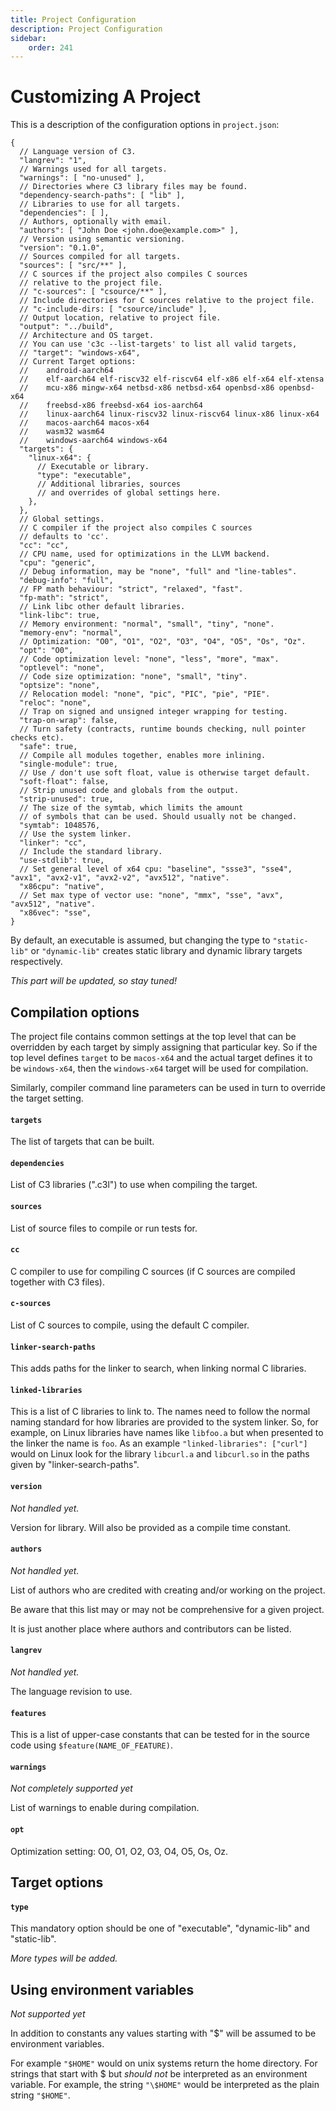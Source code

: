```yaml
---
title: Project Configuration
description: Project Configuration
sidebar:
    order: 241
---
```

# Customizing A Project

This is a description of the configuration options in `project.json`:


```json5
{
  // Language version of C3.
  "langrev": "1",
  // Warnings used for all targets.
  "warnings": [ "no-unused" ],
  // Directories where C3 library files may be found.
  "dependency-search-paths": [ "lib" ],
  // Libraries to use for all targets.
  "dependencies": [ ],
  // Authors, optionally with email.
  "authors": [ "John Doe <john.doe@example.com>" ],
  // Version using semantic versioning.
  "version": "0.1.0",
  // Sources compiled for all targets.
  "sources": [ "src/**" ],
  // C sources if the project also compiles C sources
  // relative to the project file.
  // "c-sources": [ "csource/**" ],
  // Include directories for C sources relative to the project file.
  // "c-include-dirs: [ "csource/include" ],
  // Output location, relative to project file.
  "output": "../build",
  // Architecture and OS target.
  // You can use 'c3c --list-targets' to list all valid targets,
  // "target": "windows-x64",
  // Current Target options:
  //    android-aarch64 
  //    elf-aarch64 elf-riscv32 elf-riscv64 elf-x86 elf-x64 elf-xtensa
  //    mcu-x86 mingw-x64 netbsd-x86 netbsd-x64 openbsd-x86 openbsd-x64
  //    freebsd-x86 freebsd-x64 ios-aarch64 
  //    linux-aarch64 linux-riscv32 linux-riscv64 linux-x86 linux-x64 
  //    macos-aarch64 macos-x64 
  //    wasm32 wasm64 
  //    windows-aarch64 windows-x64 
  "targets": {
    "linux-x64": {
      // Executable or library.
      "type": "executable",
      // Additional libraries, sources
      // and overrides of global settings here.
    },
  },
  // Global settings.
  // C compiler if the project also compiles C sources
  // defaults to 'cc'.
  "cc": "cc",
  // CPU name, used for optimizations in the LLVM backend.
  "cpu": "generic",
  // Debug information, may be "none", "full" and "line-tables".
  "debug-info": "full",
  // FP math behaviour: "strict", "relaxed", "fast".
  "fp-math": "strict",
  // Link libc other default libraries.
  "link-libc": true,
  // Memory environment: "normal", "small", "tiny", "none".
  "memory-env": "normal",
  // Optimization: "O0", "O1", "O2", "O3", "O4", "O5", "Os", "Oz".
  "opt": "O0",
  // Code optimization level: "none", "less", "more", "max".
  "optlevel": "none",
  // Code size optimization: "none", "small", "tiny".
  "optsize": "none",
  // Relocation model: "none", "pic", "PIC", "pie", "PIE".
  "reloc": "none",
  // Trap on signed and unsigned integer wrapping for testing.
  "trap-on-wrap": false,
  // Turn safety (contracts, runtime bounds checking, null pointer checks etc).
  "safe": true,
  // Compile all modules together, enables more inlining.
  "single-module": true,
  // Use / don't use soft float, value is otherwise target default.
  "soft-float": false,
  // Strip unused code and globals from the output.
  "strip-unused": true,
  // The size of the symtab, which limits the amount
  // of symbols that can be used. Should usually not be changed.
  "symtab": 1048576,
  // Use the system linker.
  "linker": "cc",
  // Include the standard library.
  "use-stdlib": true,
  // Set general level of x64 cpu: "baseline", "ssse3", "sse4", "avx1", "avx2-v1", "avx2-v2", "avx512", "native".
  "x86cpu": "native",
  // Set max type of vector use: "none", "mmx", "sse", "avx", "avx512", "native".
  "x86vec": "sse",
}
```
        

By default, an executable is assumed, but changing the type to `"static-lib"` or `"dynamic-lib"` 
creates static library and dynamic library targets respectively.

*This part will be updated, so stay tuned!* 

## Compilation options

The project file contains common settings at the top level that can be overridden by each
target by simply assigning that particular key. So if the top level defines `target` to be `macos-x64` and the actual target defines it to be `windows-x64`, then the `windows-x64` target will be used for compilation.

Similarly, compiler command line parameters can be used in turn to override the target setting.

#### `targets`

The list of targets that can be built.

#### `dependencies`

List of C3 libraries (".c3l") to use when compiling the target.

#### `sources`

List of source files to compile or run tests for.

#### `cc`

C compiler to use for compiling C sources (if C sources are compiled together with C3 files).

#### `c-sources`

List of C sources to compile, using the default C compiler.

#### `linker-search-paths`

This adds paths for the linker to search, when linking normal C libraries.

#### `linked-libraries`

This is a list of C libraries to link to. The names need to follow the normal
naming standard for how libraries are provided to the system linker. 
So, for example, on Linux libraries have names like `libfoo.a` but when
presented to the linker the name is `foo`. As an example `"linked-libraries": ["curl"]`
would on Linux look for the library `libcurl.a` and `libcurl.so` in the 
paths given by "linker-search-paths".

#### `version`

*Not handled yet.*

Version for library. Will also be provided as a compile time constant.

#### `authors`

*Not handled yet.*

List of authors who are credited with creating and/or working on the project.

Be aware that this list may or may not be comprehensive for a given project.

It is just another place where authors and contributors can be listed.

#### `langrev`

*Not handled yet.*

The language revision to use. 

#### `features`

This is a list of upper-case constants that can be tested for
in the source code using `$feature(NAME_OF_FEATURE)`.

#### `warnings`

*Not completely supported yet*

List of warnings to enable during compilation.

#### `opt`

Optimization setting: O0, O1, O2, O3, O4, O5, Os, Oz.

## Target options

#### `type`

This mandatory option should be one of "executable", "dynamic-lib" and "static-lib".

*More types will be added.*

## Using environment variables

*Not supported yet*

In addition to constants any values starting with "$" will be assumed to be environment variables.

For example `"$HOME"` would on unix systems return the home directory. For strings that start with $ but *should not* be interpreted as an environment variable. For example, the string `"\$HOME"` would be interpreted as the plain string `"$HOME"`.
